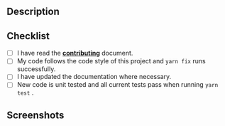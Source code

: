 ## Description

<!-- Describe your changes in detail and reference any issues it addresses-->

## Checklist

<!-- Go over all the following points, and put an `x` in all the boxes that apply. -->

<!-- prettier-ignore-start -->

- [ ] I have read the [**contributing**](https://github.com/remirror/remirror/blob/master/docs/contributing.md) document.
- [ ] My code follows the code style of this project and `yarn fix` runs successfully.
- [ ] I have updated the documentation where necessary.
- [ ] New code is unit tested and all current tests pass when running `yarn test` .

<!-- prettier-ignore-end -->

## Screenshots

<!-- Delete this section if not applicable -->

